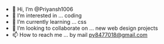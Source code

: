 - 👋 Hi, I’m @Priyansh1006
- 👀 I’m interested in ... coding  
- 🌱 I’m currently learning ... css
- 💞️ I’m looking to collaborate on ... new web design projects 
- 📫 How to reach me ... by mail py8477018@gmail.com

<!---
Priyansh1006/Priyansh1006 is a ✨ special ✨ repository because its `README.md` (this file) appears on your GitHub profile.
You can click the Preview link to take a look at your changes.
--->
